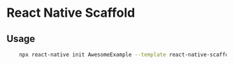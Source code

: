 # React Native Scaffold

## Usage

```bash
    npx react-native init AwesomeExample --template react-native-scaffold
```
